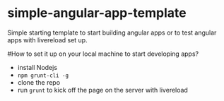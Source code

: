 # simple-angular-app-template
Simple starting template to start building angular apps or to test angular apps with livereload set up.

#How to set it up on your local machine to start developing apps?
- install Nodejs
- `npm grunt-cli -g`
- clone the repo
- run `grunt` to kick off the page on the server with livereload
